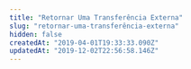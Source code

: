 ```yaml
---
title: "Retornar Uma Transferência Externa"
slug: "retornar-uma-transferência-externa"
hidden: false
createdAt: "2019-04-01T19:33:33.090Z"
updatedAt: "2019-12-02T22:56:58.146Z"
---
```

